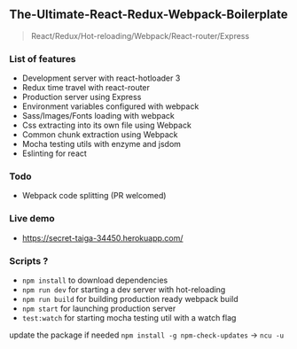## The-Ultimate-React-Redux-Webpack-Boilerplate
>React/Redux/Hot-reloading/Webpack/React-router/Express

### List of features

  * Development server with react-hotloader 3
  * Redux time travel with react-router
  * Production server using Express
  * Environment variables configured with webpack
  * Sass/Images/Fonts loading with webpack
  * Css extracting into its own file using Webpack
  * Common chunk extraction using Webpack
  * Mocha testing utils with enzyme and jsdom
  * Eslinting for react

### Todo
  * Webpack code splitting (PR welcomed)
  
### Live demo
* https://secret-taiga-34450.herokuapp.com/

### Scripts ?
* `npm install` to download dependencies
* `npm run dev` for starting a dev server with hot-reloading
* `npm run build` for building production ready webpack build
* `npm start` for launching production server
* `test:watch` for starting mocha testing util with a watch flag

update the package if needed `npm install -g npm-check-updates` -> `ncu -u`
